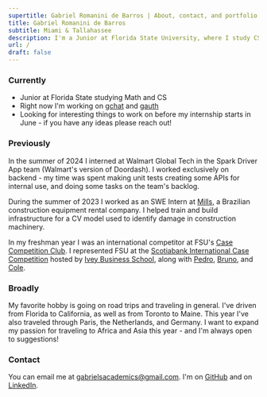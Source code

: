 ```yaml
---
supertitle: Gabriel Romanini de Barros | About, contact, and portfolio
title: Gabriel Romanini de Barros
subtitle: Miami & Tallahassee
description: I'm a Junior at Florida State University, where I study CS and Applied Math. 
url: /
draft: false
---
```


### Currently
- Junior at Florida State studying Math and CS
- Right now I'm working on [gchat](https://gabe.build/portfolio/gchat/) and [gauth](https://github.com/GabrielBarros36/gauth)
- Looking for interesting things to work on before my internship starts in June - if you have any ideas please reach out!

### Previously

In the summer of 2024 I interned at Walmart Global Tech in the Spark Driver App team (Walmart's version of Doordash). I worked exclusively on backend - my time was spent making unit tests creating some APIs for internal use, and doing some tasks on the team's backlog.

During the summer of 2023 I worked as an SWE Intern at [Mills](https://www.mills.com.br/), a Brazilian construction equipment rental company. I helped train and build infrastructure for a CV model used to identify damage in construction machinery.

In my freshman year I was an international competitor at FSU's [Case Competition Club](https://www.linkedin.com/company/fsu-case-competition-club/about/). I represented FSU at the [Scotiabank International Case Competition](https://www.ivey-sicc.com/) hosted by [Ivey Business School](https://www.ivey.uwo.ca/), along with [Pedro](https://www.linkedin.com/in/pedromartinsaffonso/), [Bruno](https://www.linkedin.com/in/brunobdelnero/), and [Cole](https://www.linkedin.com/in/coleclemons/). 

### Broadly

My favorite hobby is going on road trips and traveling in general. I've driven from Florida to California, as well as from Toronto to Maine. This year I've also traveled through Paris, the Netherlands, and Germany. I want to expand my passion for traveling to Africa and Asia this year - and I'm always open to suggestions!

### Contact

You can email me at [gabrielsacademics@gmail.com](mailto:gabrielsacademics@gmail.com). I'm on [GitHub](https://github.com/GabrielBarros36) and on [LinkedIn](https://www.linkedin.com/in/gabrielrbarros/).

###  
